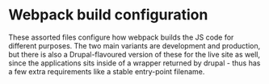# Webpack build configuration

These assorted files configure how webpack builds the JS code for different purposes. The two main variants are development and production, but there is also a Drupal-flavoured version of these for the live site as well, since the applications sits inside of a wrapper returned by drupal - thus has a few extra requirements like a stable entry-point filename. 
